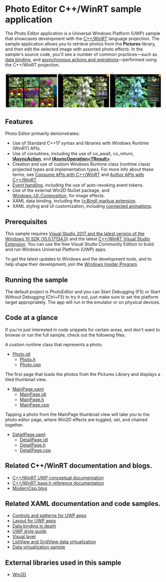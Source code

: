 <!---
  category: ControlsLayoutAndText FilesFoldersAndLibraries
-->

# Photo Editor C++/WinRT sample application

The Photo Editor application is a Universal Windows Platform (UWP) sample that showcases development with the [C++/WinRT](https://docs.microsoft.com/windows/uwp/cpp-and-winrt-apis/intro-to-using-cpp-with-winrt) language projection. The sample application allows you to retrieve photos from the **Pictures** library, and then edit the selected image with assorted photo effects. In the sample's source code, you'll see a number of common practices&mdash;such as [data binding](https://docs.microsoft.com/windows/uwp/cpp-and-winrt-apis/binding-property), and [asynchronous actions and operations](https://docs.microsoft.com/windows/uwp/cpp-and-winrt-apis/concurrency)&mdash;performed using the C++/WinRT projection. 

![PhotoEditor sample showing the image collection page, editing page, and editing controls](Screenshots/PhotoEditorBanner.png)


## Features

Photo Editor primarily demonstrates:
	
- Use of Standard C++17 syntax and libraries with Windows Runtime (WinRT) APIs.
- Use of coroutines, including the use of co_await, co_return, [**IAsyncAction**](https://docs.microsoft.com/uwp/api/windows.foundation.iasyncaction), and [**IAsyncOperation&lt;TResult&gt;**](https://docs.microsoft.com/uwp/api/windows.foundation.iasyncoperation_tresult_).
- Creation and use of custom Windows Runtime class (runtime class) projected types and implementation types. For more info about these terms, see [Consume APIs with C++/WinRT](https://docs.microsoft.com/windows/uwp/cpp-and-winrt-apis/consume-apis) and [Author APIs with C++/WinRT](https://docs.microsoft.com/windows/uwp/cpp-and-winrt-apis/author-apis).
- [Event handling](https://docs.microsoft.com/windows/uwp/cpp-and-winrt-apis/handle-events), including the use of auto-revoking event tokens.
- Use of the external Win2D NuGet package, and [Windows::UI::Composition](https://docs.microsoft.com/uwp/api/windows.ui.composition), for image effects.
- XAML data binding, including the [{x:Bind} markup extension](https://docs.microsoft.com/windows/uwp/xaml-platform/x-bind-markup-extension).
- XAML styling and UI customization, including [connected animations](https://docs.microsoft.com/windows/uwp/design/motion/connected-animation).

## Prerequisites

This sample requires [Visual Studio 2017 and the latest version of the Windows 10 SDK (10.0.17134.0)](http://go.microsoft.com/fwlink/?LinkID=280676) and the latest [C++/WinRT Visual Studio Extension](https://aka.ms/cppwinrt/vsix). You can use the free Visual Studio Community Edition to build and run Windows Universal Platform (UWP) apps. 

To get the latest updates to Windows and the development tools, and to help shape their development, join the [Windows Insider Program](https://insider.windows.com).

## Running the sample

The default project is PhotoEditor and you can Start Debugging (F5) or Start Without Debugging (Ctrl+F5) to try it out, just make sure to set the platform target appropriately. 
The app will run in the emulator or on physical devices. 

## Code at a glance

If you're just interested in code snippets for certain areas, and don't want to browse or run the full sample, 
check out the following files.

A custom runtime class that represents a photo.
* [Photo.idl](PhotoEditor/Photo.idl)
  * [Photo.h](PhotoEditor/Photo.h)
  * [Photo.cpp](PhotoEditor/Photo.cpp)

The first page that loads the photos from the Pictures Library and displays a tiled thumbnail view. 
* [MainPage.xaml](PhotoEditor/MainPage.xaml)
  * [MainPage.idl](PhotoEditor/MainPage.idl)
  * [MainPage.h](PhotoEditor/MainPage.h)
  * [MainPage.cpp](PhotoEditor/MainPage.cpp)

Tapping a photo from the MainPage thumbnail view will take you to the photo editor page, where Win2D effects are toggled, set, and chained together.
* [DetailPage.xaml](PhotoEditor/DetailPage.xaml)
  * [DetailPage.idl](PhotoEditor/DetailPage.idl)
  * [DetailPage.h](PhotoEditor/DetailPage.h)
  * [DetailPage.cpp](PhotoEditor/DetailPage.cpp)

## Related C++/WinRT documentation and blogs.
* [C++/WinRT UWP conceptual documentation](https://docs.microsoft.com/windows/uwp/cpp-and-winrt-apis/)
* [C++/WinRT base.h reference documentation](https://docs.microsoft.com/uwp/cpp-ref-for-winrt/winrt)
* [ModernCpp blog](https://moderncpp.com/)

## Related XAML documentation and code samples.
* [Controls and patterns for UWP apps](https://docs.microsoft.com/windows/uwp/controls-and-patterns/index)
* [Layout for UWP apps](https://docs.microsoft.com/windows/uwp/layout/)
* [Data binding in depth](https://docs.microsoft.com/windows/uwp/data-binding/data-binding-in-depth)
* [UWP style guide](https://docs.microsoft.com/windows/uwp/style/)
* [Visual layer](https://docs.microsoft.com/windows/uwp/composition/visual-layer)
* [ListView and GridView data virtualization](https://docs.microsoft.com/windows/uwp/debug-test-perf/listview-and-gridview-data-optimization)
* [Data virtualization sample](https://github.com/Microsoft/Windows-universal-samples/tree/master/Samples/XamlDataVirtualization)

## External libraries used in this sample

* [Win2D](https://github.com/Microsoft/Win2D)
